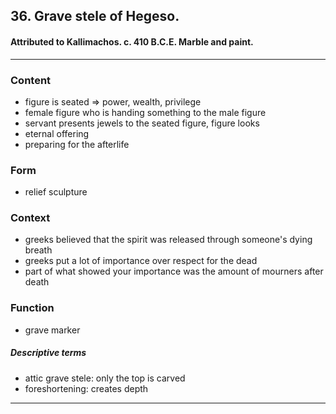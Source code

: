 <!-- order:4 -->
## 36. Grave stele of Hegeso.

#### Attributed to Kallimachos. c. 410 B.C.E. Marble and paint.

---

### Content
- figure is seated => power, wealth, privilege
- female figure who is handing something to the male figure
- servant presents jewels to the seated figure, figure looks
- eternal offering
- preparing for the afterlife

### Form
- relief sculpture

### Context
- greeks believed that the spirit was released through someone's dying breath
- greeks put a lot of importance over respect for the dead
- part of what showed your importance was the amount of mourners after death


### Function
- grave marker

##### Descriptive terms
- attic grave stele: only the top is carved
- foreshortening: creates depth

---
